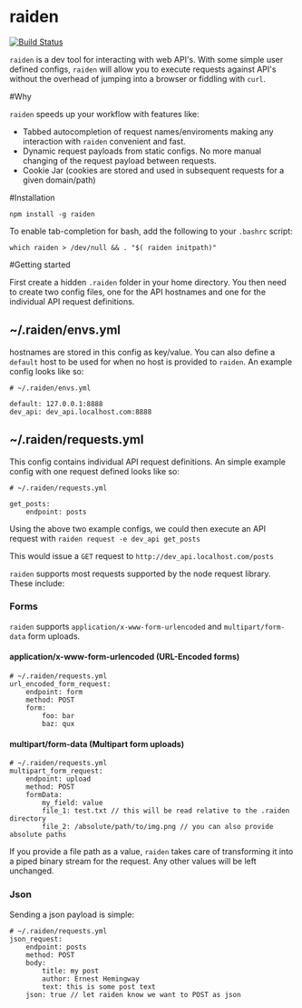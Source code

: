 # raiden
[![Build Status](https://api.travis-ci.org/peterjcaulfield/raiden.svg)](http://travis-ci.org/peterjcaulfield/raiden)

`raiden` is a dev tool for interacting with web API's. With some simple user defined configs, `raiden` will allow you to
execute requests against API's without the overhead of jumping into a browser or fiddling with `curl`.  

#Why

`raiden` speeds up your workflow with features like:

- Tabbed autocompletion of request names/enviroments making any interaction with `raiden` convenient and fast. 
- Dynamic request payloads from static configs. No more manual changing of the request payload between requests.
- Cookie Jar (cookies are stored and used in subsequent requests for a given domain/path)

#Installation

`npm install -g raiden`

To enable tab-completion for bash, add the following to your `.bashrc` script:

`which raiden > /dev/null && . "$( raiden initpath)"`

#Getting started

First create a hidden `.raiden` folder in your home directory. You then need to create two config files, one for 
the API hostnames and one for the individual API request definitions.


## ~/.raiden/envs.yml

hostnames are stored in this config as key/value. You can also define a `default` host to be used for when 
no host is provided to `raiden`. An example config looks like so:

```
# ~/.raiden/envs.yml

default: 127.0.0.1:8888
dev_api: dev_api.localhost.com:8888

```

## ~/.raiden/requests.yml

This config contains individual API request definitions. An simple example config with one request defined looks like so:

```
# ~/.raiden/requests.yml

get_posts:
    endpoint: posts

```

Using the above two example configs, we could then execute an API request with `raiden request -e dev_api get_posts`

This would issue a `GET` request to `http://dev_api.localhost.com/posts`

`raiden` supports most requests supported by the node request library. These include:

### Forms

`raiden` supports `application/x-www-form-urlencoded` and `multipart/form-data` form uploads.

#### application/x-www-form-urlencoded (URL-Encoded forms)

```
# ~/.raiden/requests.yml
url_encoded_form_request:
    endpoint: form
    method: POST
    form:
        foo: bar
        baz: qux
```

#### multipart/form-data (Multipart form uploads)

```
# ~/.raiden/requests.yml
multipart_form_request:
    endpoint: upload
    method: POST
    formData:
        my_field: value
        file_1: test.txt // this will be read relative to the .raiden directory
        file_2: /absolute/path/to/img.png // you can also provide absolute paths
```
If you provide a file path as a value, `raiden` takes care of transforming it into a piped binary stream for the request. 
Any other values will be left unchanged.

### Json

Sending a json payload is simple:

```
# ~/.raiden/requests.yml
json_request:
    endpoint: posts
    method: POST
    body:
        title: my post
        author: Ernest Hemingway
        text: this is some post text
    json: true // let raiden know we want to POST as json
```

